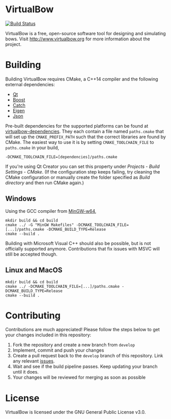 # VirtualBow

[![Build Status](https://bow-simulation.visualstudio.com/virtualbow/_apis/build/status/bow-simulation.virtualbow?branchName=develop)](https://bow-simulation.visualstudio.com/virtualbow/_build/latest?definitionId=1&branchName=develop)

VirtualBow is a free, open-source software tool for designing and simulating bows.
Visit http://www.virtualbow.org for more information about the project.

# Building

Building VirtualBow requires CMake, a C++14 compiler and the following external dependencies: 

* [Qt](https://www.qt.io/)
* [Boost](https://www.boost.org/)
* [Catch](https://github.com/catchorg/Catch2)
* [Eigen](http://eigen.tuxfamily.org/)
* [Json](https://github.com/nlohmann/json)

Pre-built dependencies for the supported platforms can be found at [virtualbow-dependencies](https://github.com/bow-simulation/virtualbow-dependencies/releases).
They each contain a file named `paths.cmake` that will set up the `CMAKE_PREFIX_PATH` such that the correct libraries are found by CMake.
The easiest way to use it is by setting `CMAKE_TOOLCHAIN_FILE` to `paths.cmake` in your build,

    -DCMAKE_TOOLCHAIN_FILE=[dependencies]/paths.cmake

If you're using Qt Creator you can set this property under *Projects* - *Build Settings* - *CMake*. (If the configuration step keeps failing, try cleaning the CMake configuration or manually create the folder specified as *Build directory* and then run CMake again.)

## Windows

Using the GCC compiler from [MinGW-w64](http://mingw-w64.org/doku.php),

    mkdir build && cd build
    cmake ../ -G "MinGW Makefiles" -DCMAKE_TOOLCHAIN_FILE=[...]/paths.cmake -DCMAKE_BUILD_TYPE=Release
    cmake --build .

Building with Microsoft Visual C++ should also be possible, but is not officially supported anymore.
Contributions that fix issues with MSVC will still be accepted though.

## Linux and MacOS

    mkdir build && cd build
    cmake ../ -DCMAKE_TOOLCHAIN_FILE=[...]/paths.cmake -DCMAKE_BUILD_TYPE=Release
    cmake --build .

# Contributing

Contributions are much appreciated!
Please follow the steps below to get your changes included in this repository:

1. Fork the repository and create a new branch from `develop`
2. Implement, commit and push your changes
3. Create a pull request back to the `develop` branch of this repository. Link any relevant [issues](https://github.com/bow-simulation/virtualbow/issues).
4. Wait and see if the build pipeline passes. Keep updating your branch until it does.
5. Your changes will be reviewed for merging as soon as possible

# License

VirtualBow is licensed under the GNU General Public License v3.0.